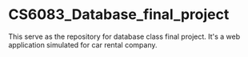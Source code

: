 # CS6083_Database_final_project
This serve as the repository for database class final project. It's a web application simulated for car rental company.
